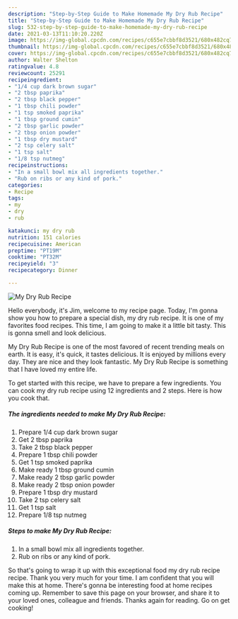 ```yaml
---
description: "Step-by-Step Guide to Make Homemade My Dry Rub Recipe"
title: "Step-by-Step Guide to Make Homemade My Dry Rub Recipe"
slug: 532-step-by-step-guide-to-make-homemade-my-dry-rub-recipe
date: 2021-03-13T11:10:20.220Z
image: https://img-global.cpcdn.com/recipes/c655e7cbbf8d3521/680x482cq70/my-dry-rub-recipe-recipe-main-photo.jpg
thumbnail: https://img-global.cpcdn.com/recipes/c655e7cbbf8d3521/680x482cq70/my-dry-rub-recipe-recipe-main-photo.jpg
cover: https://img-global.cpcdn.com/recipes/c655e7cbbf8d3521/680x482cq70/my-dry-rub-recipe-recipe-main-photo.jpg
author: Walter Shelton
ratingvalue: 4.8
reviewcount: 25291
recipeingredient:
- "1/4 cup dark brown sugar"
- "2 tbsp paprika"
- "2 tbsp black pepper"
- "1 tbsp chili powder"
- "1 tsp smoked paprika"
- "1 tbsp ground cumin"
- "2 tbsp garlic powder"
- "2 tbsp onion powder"
- "1 tbsp dry mustard"
- "2 tsp celery salt"
- "1 tsp salt"
- "1/8 tsp nutmeg"
recipeinstructions:
- "In a small bowl mix all ingredients together."
- "Rub on ribs or any kind of pork."
categories:
- Recipe
tags:
- my
- dry
- rub

katakunci: my dry rub 
nutrition: 151 calories
recipecuisine: American
preptime: "PT19M"
cooktime: "PT32M"
recipeyield: "3"
recipecategory: Dinner

---
```



![My Dry Rub Recipe](https://img-global.cpcdn.com/recipes/c655e7cbbf8d3521/680x482cq70/my-dry-rub-recipe-recipe-main-photo.jpg)

Hello everybody, it's Jim, welcome to my recipe page. Today, I'm gonna show you how to prepare a special dish, my dry rub recipe. It is one of my favorites food recipes. This time, I am going to make it a little bit tasty. This is gonna smell and look delicious.



My Dry Rub Recipe is one of the most favored of recent trending meals on earth. It is easy, it's quick, it tastes delicious. It is enjoyed by millions every day. They are nice and they look fantastic. My Dry Rub Recipe is something that I have loved my entire life.


To get started with this recipe, we have to prepare a few ingredients. You can cook my dry rub recipe using 12 ingredients and 2 steps. Here is how you cook that.

<!--inarticleads1-->

##### The ingredients needed to make My Dry Rub Recipe:

1. Prepare 1/4 cup dark brown sugar
1. Get 2 tbsp paprika
1. Take 2 tbsp black pepper
1. Prepare 1 tbsp chili powder
1. Get 1 tsp smoked paprika
1. Make ready 1 tbsp ground cumin
1. Make ready 2 tbsp garlic powder
1. Make ready 2 tbsp onion powder
1. Prepare 1 tbsp dry mustard
1. Take 2 tsp celery salt
1. Get 1 tsp salt
1. Prepare 1/8 tsp nutmeg




<!--inarticleads2-->

##### Steps to make My Dry Rub Recipe:

1. In a small bowl mix all ingredients together.
1. Rub on ribs or any kind of pork.




So that's going to wrap it up with this exceptional food my dry rub recipe recipe. Thank you very much for your time. I am confident that you will make this at home. There's gonna be interesting food at home recipes coming up. Remember to save this page on your browser, and share it to your loved ones, colleague and friends. Thanks again for reading. Go on get cooking!
